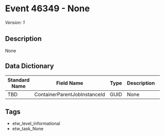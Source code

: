 # Event 46349 - None
###### Version: 1

## Description
None

## Data Dictionary
|Standard Name|Field Name|Type|Description|Sample Value|
|---|---|---|---|---|
|TBD|ContainerParentJobInstanceId|GUID|None|`None`|

## Tags
* etw_level_Informational
* etw_task_None